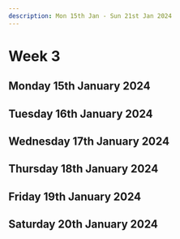 ```yaml
---
description: Mon 15th Jan - Sun 21st Jan 2024
---
```


# Week 3

## Monday 15th January 2024

## Tuesday 16th January 2024

## Wednesday 17th January 2024

## Thursday 18th January 2024

## Friday 19th January 2024

## Saturday 20th January 2024
